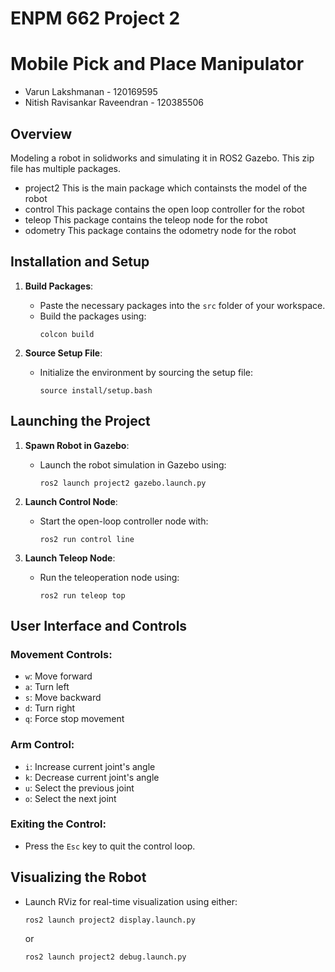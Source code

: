 # ENPM 662 Project 2
# Mobile Pick and Place Manipulator
- Varun Lakshmanan - 120169595
- Nitish Ravisankar Raveendran - 120385506

## Overview
Modeling a robot in solidworks and simulating it in ROS2 Gazebo.
This zip file has multiple packages. 
- project2 
    This is the main package which containsts the model of the robot
- control
    This package contains the open loop controller for the robot
- teleop
    This package contains the teleop node for the robot
- odometry
    This package contains the odometry node for the robot

## Installation and Setup
1. **Build Packages**:
   - Paste the necessary packages into the `src` folder of your workspace.
   - Build the packages using:
     ```
     colcon build
     ```

2. **Source Setup File**:
   - Initialize the environment by sourcing the setup file:
     ```
     source install/setup.bash
     ```

## Launching the Project
1. **Spawn Robot in Gazebo**:
   - Launch the robot simulation in Gazebo using:
     ```
     ros2 launch project2 gazebo.launch.py
     ```

2. **Launch Control Node**:
   - Start the open-loop controller node with:
     ```
     ros2 run control line
     ```

3. **Launch Teleop Node**:
   - Run the teleoperation node using:
     ```
     ros2 run teleop top
     ```

## User Interface and Controls
### Movement Controls:
- `w`: Move forward
- `a`: Turn left
- `s`: Move backward
- `d`: Turn right
- `q`: Force stop movement

### Arm Control:
- `i`: Increase current joint's angle
- `k`: Decrease current joint's angle
- `u`: Select the previous joint
- `o`: Select the next joint

### Exiting the Control:
- Press the `Esc` key to quit the control loop.

## Visualizing the Robot
- Launch RViz for real-time visualization using either:
  ```
  ros2 launch project2 display.launch.py
  ```
  or
  ```
  ros2 launch project2 debug.launch.py
  ```


